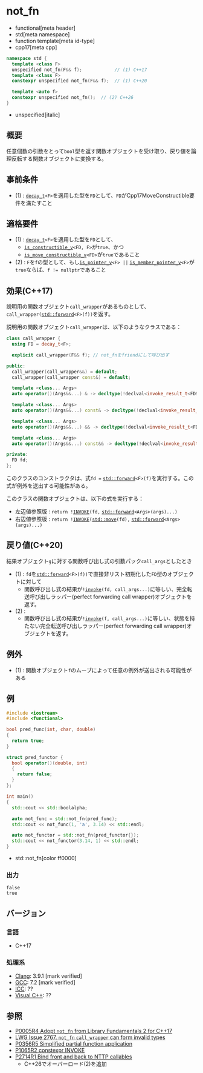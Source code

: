 # not_fn
* functional[meta header]
* std[meta namespace]
* function template[meta id-type]
* cpp17[meta cpp]

```cpp
namespace std {
  template <class F>
  unspecified not_fn(F&& f);            // (1) C++17
  template <class F>
  constexpr unspecified not_fn(F&& f);  // (1) C++20

  template <auto f>
  constexpr unspecified not_fn();  // (2) C++26
}
```
* unspecified[italic]

## 概要
任意個数の引数をとって`bool`型を返す関数オブジェクトを受け取り、戻り値を論理反転する関数オブジェクトに変換する。


## 事前条件
- (1) : [`decay_t`](/reference/type_traits/decay.md)`<F>`を適用した型を`FD`として、`FD`がCpp17MoveConstructible要件を満たすこと


## 適格要件
- (1) : [`decay_t`](/reference/type_traits/decay.md)`<F>`を適用した型を`FD`として、
    - [`is_constructible_v`](/reference/type_traits/is_constructible.md)`<FD, F>`が`true`、かつ
    - [`is_move_constructible_v`](/reference/type_traits/is_move_constructible.md)`<FD>`が`true`であること
- (2) : `F`を`f`の型として、もし[`is_pointer_v`](/reference/type_traits/is_pointer.md)`<F> ||` [`is_member_pointer_v`](/reference/type_traits/is_member_pointer.md)`<F>`が`true`ならば、`f != nullptr`であること


## 効果(C++17)
説明用の関数オブジェクト`call_wrapper`があるものとして、`call_wrapper(`[`std::forward`](/reference/utility/forward.md)`<F>(f))`を返す。

説明用の関数オブジェクト`call_wrapper`は、以下のようなクラスである：

```cpp
class call_wrapper {
  using FD = decay_t<F>;

  explicit call_wrapper(F&& f); // not_fnをfriendにして呼び出す

public:
  call_wrapper(call_wrapper&&) = default;
  call_wrapper(call_wrapper const&) = default;

  template <class... Args>
  auto operator()(Args&&...) & -> decltype(!declval<invoke_result_t<FD&, Args&&...>>());

  template <class... Args>
  auto operator()(Args&&...) const& -> decltype(!declval<invoke_result_t<FD const&, Args&&...>>());

  template <class... Args>
  auto operator()(Args&&...) && -> decltype(!declval<invoke_result_t<FD, Args&&...>>());

  template <class... Args>
  auto operator()(Args&&...) const&& -> decltype(!declval<invoke_result_t<FD const, Args&&...>>());

private:
  FD fd;
};
```

このクラスのコンストラクタは、式`fd =` [`std::forward`](/reference/utility/forward.md)`<F>(f)`を実行する。この式が例外を送出する可能性がある。

このクラスの関数オブジェクトは、以下の式を実行する：

- 左辺値参照版 : `return !`[`INVOKE`](/reference/concepts/Invoke.md)`(fd,` [`std::forward`](/reference/utility/forward.md)`<Args>(args)...)`
- 右辺値参照版 : `return !`[`INVOKE`](/reference/concepts/Invoke.md)`(`[`std::move`](/reference/utility/move.md)`(fd),` [`std::forward`](/reference/utility/forward.md)`<Args>(args)...)`


## 戻り値(C++20)
結果オブジェクト`g`に対する関数呼び出し式の引数パック`call_args`としたとき

- (1) : `fd`を[`std::forward`](/reference/utility/forward.md)`<F>(f))`で直接非リスト初期化した`FD`型のオブジェクトに対して
    - 関数呼び出し式の結果が`!`[`invoke`](invoke.md)`(fd, call_args...)`に等しい、完全転送呼び出しラッパー(perfect forwarding call wrapper)オブジェクトを返す。
- (2) :
    - 関数呼び出し式の結果が`!`[`invoke`](invoke.md)`(f, call_args...)`に等しい、状態を持たない完全転送呼び出しラッパー(perfect forwarding call wrapper)オブジェクトを返す。


## 例外
- (1) : 関数オブジェクト`f`のムーブによって任意の例外が送出される可能性がある


## 例
```cpp example
#include <iostream>
#include <functional>

bool pred_func(int, char, double)
{
  return true;
}

struct pred_functor {
  bool operator()(double, int)
  {
    return false;
  }
};

int main()
{
  std::cout << std::boolalpha;

  auto not_func = std::not_fn(pred_func);
  std::cout << not_func(1, 'a', 3.14) << std::endl;

  auto not_functor = std::not_fn(pred_functor{});
  std::cout << not_functor(3.14, 1) << std::endl;
}
```
* std::not_fn[color ff0000]

### 出力
```
false
true
```

## バージョン
### 言語
- C++17

### 処理系
- [Clang](/implementation.md#clang): 3.9.1 [mark verified]
- [GCC](/implementation.md#gcc): 7.2 [mark verified]
- [ICC](/implementation.md#icc): ??
- [Visual C++](/implementation.md#visual_cpp): ??


## 参照
- [P0005R4 Adopt `not_fn` from Library Fundamentals 2 for C++17](http://www.open-std.org/jtc1/sc22/wg21/docs/papers/2016/p0005r4.html)
- [LWG Issue 2767. `not_fn` `call_wrapper` can form invalid types](https://wg21.cmeerw.net/lwg/issue2767)
- [P0356R5 Simplified partial function application](http://www.open-std.org/jtc1/sc22/wg21/docs/papers/2018/p0356r5.html)
- [P1065R2 constexpr INVOKE](http://www.open-std.org/jtc1/sc22/wg21/docs/papers/2019/p1065r2.html)
- [P2714R1 Bind front and back to NTTP callables](https://open-std.org/jtc1/sc22/wg21/docs/papers/2023/p2714r1.html)
    - C++26でオーバーロード(2)を追加
